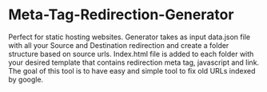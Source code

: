 # Meta-Tag-Redirection-Generator
Perfect for static hosting websites. Generator takes as input data.json file with all your Source and Destination redirection and create a folder structure based on source urls. Index.html file is added to each folder with your desired template that contains redirection meta tag, javascript and link.   The goal of this tool is to have easy and simple tool to fix old URLs indexed by google.
